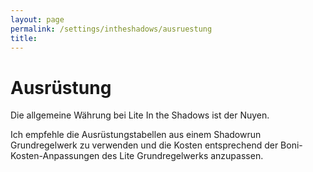 ```yaml
---
layout: page
permalink: /settings/intheshadows/ausruestung
title: 
---
```


# Ausrüstung

Die allgemeine Währung bei Lite In the Shadows ist der Nuyen.

Ich empfehle die Ausrüstungstabellen aus einem Shadowrun Grundregelwerk zu verwenden und die Kosten entsprechend der Boni-Kosten-Anpassungen des Lite Grundregelwerks anzupassen.

